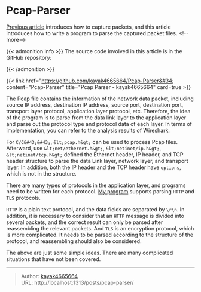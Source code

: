 # Pcap-Parser

[Previous article](https://www.kayak4665664.com/capture-packets-for-mobile-apps/) introduces how to capture packets, and this article introduces how to write a program to parse the captured packet files.
&lt;!--more--&gt;

{{&lt; admonition info &gt;}}
The source code involved in this article is in the GitHub repository:

{{&lt; /admonition &gt;}}

{{&lt; link href=&#34;https://github.com/kayak4665664/Pcap-Parser&#34; content=&#34;Pcap-Parser&#34; title=&#34;Pcap Parser - kayak4665664&#34; card=true &gt;}}

The Pcap file contains the information of the network data packet, including source IP address, destination IP address, source port, destination port, transport layer protocol, application layer protocol, etc. Therefore, the idea of the program is to parse from the data link layer to the application layer and parse out the protocol type and protocol data of each layer. In terms of implementation, you can refer to the analysis results of Wireshark.

For `C/C&#43;&#43;`, `&lt;pcap.h&gt;` can be used to process Pcap files. Afterward, use `&lt;net/ethernet.h&gt;`, `&lt;netinet/ip.h&gt;`, `&lt;netinet/tcp.h&gt;` defined the Ethernet header, IP header, and TCP header structure to parse the data Link layer, network layer, and transport layer. In addition, both the IP header and the TCP header have `options`, which is not in the structure.

There are many types of protocols in the application layer, and programs need to be written for each protocol. [My program](https://github.com/kayak4665664/Pcap-Parser) supports parsing `HTTP` and `TLS` protocols.

`HTTP` is a plain text protocol, and the data fields are separated by `\r\n`. In addition, it is necessary to consider that an `HTTP` message is divided into several packets, and the correct result can only be parsed after reassembling the relevant packets. And `TLS` is an encryption protocol, which is more complicated. It needs to be parsed according to the structure of the protocol, and reassembling should also be considered.

The above are just some simple ideas. There are many complicated situations that have not been covered.

---

> Author: [kayak4665664](https://github.com/kayak4665664)  
> URL: http://localhost:1313/posts/pcap-parser/  

